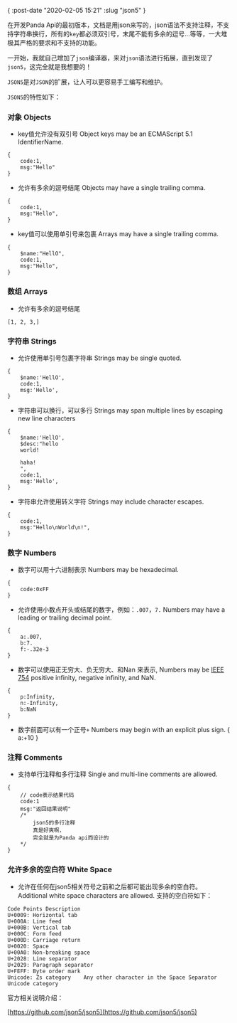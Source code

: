 {
    :post-date "2020-02-05 15:21"
    :slug "json5"
}

在开发Panda Api的最初版本，文档是用json来写的，json语法不支持注释，不支持字符串换行，所有的`key`都必须双引号，末尾不能有多余的逗号...等等，一大堆极其严格的要求和不支持的功能。

一开始，我就自己增加了`json`编译器，来对`json`语法进行拓展，直到发现了`json5`，这完全就是我想要的！

`JSON5`是对`JSON`的扩展，让人可以更容易手工编写和维护。

`JSON5`的特性如下：

### 对象 Objects
- key值允许没有双引号 Object keys may be an ECMAScript 5.1 IdentifierName.
```.language-json5
{
    code:1,
    msg:"Hello"
}
```
- 允许有多余的逗号结尾 Objects may have a single trailing comma.
```.language-json5
{
    code:1,
    msg:"Hello",
}
```
- key值可以使用单引号来包裹 Arrays may have a single trailing comma.
```.language-json5
{
    $name:"HellO",
    code:1,
    msg:"Hello",
}
```

### 数组 Arrays
- 允许有多余的逗号结尾

```.language-json5
[1, 2, 3,]
```

### 字符串 Strings
- 允许使用单引号包裹字符串 Strings may be single quoted.

```.language-json5
{
    $name:'HellO',
    code:1,
    msg:'Hello',
}
```
- 字符串可以换行，可以多行 Strings may span multiple lines by escaping new line characters
```.language-json5
{
    $name:'HellO',
    $desc:"hello
    world!

    haha!
    ",
    code:1,
    msg:'Hello',
}
```
- 字符串允许使用转义字符 Strings may include character escapes.
```.language-json5
{
    code:1,
    msg:"Hello\nWorld\n!",
}
```

### 数字 Numbers
- 数字可以用十六进制表示 Numbers may be hexadecimal.
```.language-json5
{
    code:0xFF
}
```
- 允许使用小数点开头或结尾的数字，例如：`.007`，`7.` Numbers may have a leading or trailing decimal point.
```.language-json5
{
    a:.007,
    b:7.
    f:-.32e-3
}
```
- 数字可以使用正无穷大、负无穷大、和Nan 来表示,  Numbers may be [IEEE 754](https://ieeexplore.ieee.org/document/4610935) positive infinity, negative infinity, and NaN.
```.language-json5
{
    p:Infinity,
    n:-Infinity,
    b:NaN
}
```

- 数字前面可以有一个正号`+` Numbers may begin with an explicit plus sign.
{
    a:+10
}

### 注释 Comments
- 支持单行注释和多行注释 Single and multi-line comments are allowed.
```.language-json5
{
    // code表示结果代码
    code:1
    msg:"返回结果说明"
    /*
        json5的多行注释
        真是好爽啊，
        完全就是为Panda api而设计的
    */
}
```

### 允许多余的空白符 White Space
- 允许在任何在json5相关符号之前和之后都可能出现多余的空白符。 Additional white space characters are allowed. 支持的空白符如下：
```.language-json5
Code Points	Description
U+0009:	Horizontal tab
U+000A:	Line feed
U+000B:	Vertical tab
U+000C:	Form feed
U+000D:	Carriage return
U+0020:	Space
U+00A0:	Non-breaking space
U+2028:	Line separator
U+2029:	Paragraph separator
U+FEFF:	Byte order mark
Unicode: Zs category	Any other character in the Space Separator Unicode category

```




官方相关说明介绍：

[https://github.com/json5/json5](https://github.com/json5/json5)